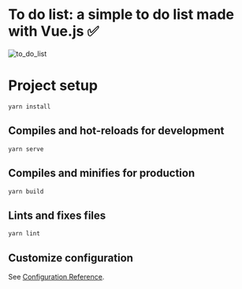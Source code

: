 # To do list: a simple to do list made with Vue.js ✅

![to_do_list](https://github.com/user-attachments/assets/e2cffc6e-e718-4099-bcbc-2f0d00a64543)

# Project setup
```
yarn install
```

## Compiles and hot-reloads for development
```
yarn serve
```

## Compiles and minifies for production
```
yarn build
```

## Lints and fixes files
```
yarn lint
```

## Customize configuration
See [Configuration Reference](https://cli.vuejs.org/config/).
